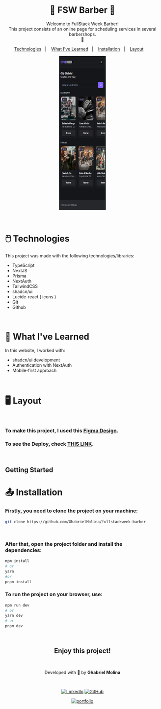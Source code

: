 <h1 align="center"> 🛒 FSW Barber 🛒 </h1>

<p align="center">
Welcome to FullStack Week Barber!
<br> This project consists of an online page for scheduling services in several barbershops.
<br>
🧡
</p>

<p align="center">
  <a href="#technologies">Technologies</a>&nbsp;&nbsp;&nbsp;|&nbsp;&nbsp;&nbsp;
  <a href="#learning">What I've Learned</a>&nbsp;&nbsp;&nbsp;|&nbsp;&nbsp;&nbsp;
  <a href="#installation">Installation</a>&nbsp;&nbsp;&nbsp;|&nbsp;&nbsp;&nbsp;
  <a href="#layout">Layout</a>&nbsp;&nbsp;&nbsp;&nbsp;&nbsp;&nbsp;
</p>

<p align="center">
  <img alt="Project preview" src="./.github/preview.png.png" width="30%" height="500">
</p>

<br />
<h1 id='technologies'>🖱️ Technologies</h2>

<p>This project was made with the following technologies/libraries:</p>

- TypeScript
- NextJS
- Prisma
- NextAuth
- TailwindCSS
- shadcn/ui
- Lucide-react ( icons )
- Git
- Github

<br />

<h1 id='learning'>🧠 What I've Learned</h2>

<p>In this website, I worked with:</p>

- shadcn/ui development
- Authentication with NextAuth
- Mobile-first approach

<br />

<h1 id='layout'>🖥️ Layout</h1>

<br />

### To make this project, I used this [Figma Design](https://www.figma.com/file/TJquYVeL0si5dpXxJNtPkM/FSW-Barber-%5BLive%5D?type=design&node-id=0%3A1&mode=design&t=RTm2IMfYHZEUVD6O-1).

### To see the Deploy, check [THIS LINK](https://fullstackweek-barber.vercel.app/).

<br />

## Getting Started

<h1 id='installation'>📤 Installation</h1>

<h3>Firstly, you need to <strong>clone the project</strong> on your machine:</h3>

```bash
git clone https://github.com/GhabrielMolina/fullstackweek-barber
```

<br />

<h3>After that, open the project folder and <strong>install the dependencies:</strong></h3>

```bash
npm install
# or
yarn
#or
pnpm install
```

<h3>To <strong>run the project</strong> on your browser, use:</h3>

```bash
npm run dev
# or
yarn dev
# or
pnpm dev
```

<br/>

<div align='center'>

<h2 align='center'>Enjoy this project!</h2>

<br />

Developed with 🧡 by <strong>Ghabriel Molina</strong>

<br />

[![LinkedIn](https://img.shields.io/badge/linkedin-%230077B5.svg?style=for-the-badge&logo=linkedin&logoColor=white)](https://www.linkedin.com/in/ghabriel-molina/)
[![GitHub](https://img.shields.io/badge/github-%23121011.svg?style=for-the-badge&logo=github&logoColor=white)](https://github.com/GhabrielMolina)

[![portfolio](https://img.shields.io/badge/my_portfolio-000?style=for-the-badge&logo=ko-fi&logoColor=white)](https://ghabrielmolina.github.io/MeuPortfolio-WebSite/)

</div>
